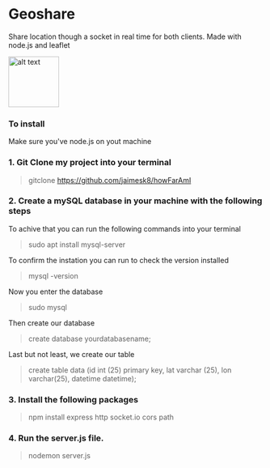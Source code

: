 # Geoshare

Share location though a socket in real time for both clients. Made with node.js and leaflet 

<img src="https://github.com/jaimesk8/howFarAmI/blob/main/layout/Captura%20de%20Tela%202024-04-15%20a%CC%80s%2021.10.54.png" alt="alt text" width="100">


### To install 

<p>Make sure you've node.js on yout machine 

### 1. Git Clone my project into your terminal 
> gitclone https://github.com/jaimesk8/howFarAmI

### 2. Create a mySQL database in your machine with the following steps

To achive that you can run the following commands into your terminal 
> sudo apt install mysql-server

To confirm the instation you can run to check the version installed 
> mysql -version

Now you enter the database 
> sudo mysql

Then create our database 
> create database yourdatabasename;  

Last but not least, we create our table 
> create table data (id int (25) primary key, lat varchar (25), lon varchar(25), datetime datetime);

### 3. Install the following packages
> npm install express http socket.io cors path

### 4. Run the server.js file.
> nodemon server.js




